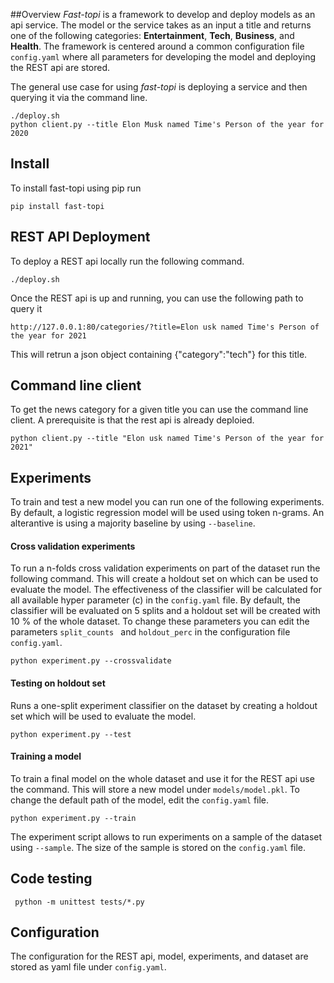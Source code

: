 
##Overview 
*Fast-topi* is a framework to develop and deploy models as an api service. The model or the service takes as an input a title 
and returns one of the following categories: **Entertainment**, **Tech**, **Business**, and **Health**. 
The framework is centered around a common configuration file ``config.yaml`` where all parameters for developing the model
and deploying the REST api are stored. 

The general use case for using *fast-topi* is deploying a service and then querying it via the command line.
```
./deploy.sh
python client.py --title Elon Musk named Time's Person of the year for 2020
```
## Install
To install fast-topi using pip run
```
pip install fast-topi
```
## REST API Deployment
To deploy a REST api locally run the following command.
```
./deploy.sh
```

Once the REST api is up and running, you can use the following path to query it
```
http://127.0.0.1:80/categories/?title=Elon usk named Time's Person of the year for 2021
```
This will retrun a json object containing {"category":"tech"} for this title. 
## Command line client 
To get the news category for a given title you can use the command line client.
A prerequisite is that the rest api is already deploied. 
```
python client.py --title "Elon usk named Time's Person of the year for 2021"
```
 

## Experiments
To train and test a new model you can run one of the following experiments. By default, a logistic regression model
will be used using token n-grams. An alterantive is using a majority baseline by using ``--baseline``.  


#### Cross validation experiments
To run a n-folds cross validation experiments on part of the dataset run the following command. This will create 
a holdout set on which can be used to evaluate the model. The effectiveness of the classifier will be calculated for 
all available hyper parameter (c) in the ``config.yaml`` file. By default, the classifier will be evaluated on 5
splits and a holdout set will be created with 10 % of the whole dataset. To change these parameters you can edit the 
parameters ``split_counts `` and ``holdout_perc`` in the configuration file ``config.yaml``. 

```
python experiment.py --crossvalidate 
```

#### Testing on holdout set
Runs a one-split experiment classifier on the dataset by creating a holdout set which will be used to evaluate the model. 
```
python experiment.py --test 
```

#### Training a model
To train a final model on the whole dataset and use it for the REST api use the command. This will store a new model
under ``models/model.pkl``. To change the default path of the model, edit the ``config.yaml`` file. 
```
python experiment.py --train 
```

The experiment script allows to run experiments on a sample of the dataset using ``--sample``. The size of the sample 
is stored on the ``config.yaml`` file. 
## Code testing
```
 python -m unittest tests/*.py
```

## Configuration
The configuration for the REST api, model, experiments, and dataset are stored as yaml file under ``config.yaml``.